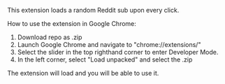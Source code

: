 This extension loads a random Reddit sub upon every click.

How to use the extension in Google Chrome:

1. Download repo as .zip
2. Launch Google Chrome and navigate to "chrome://extensions/"
3. Select the slider in the top righthand corner to enter Developer Mode.
4. In the left corner, select "Load unpacked" and select the .zip

The extension will load and you will be able to use it.
